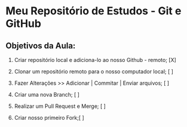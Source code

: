 # Meu Repositório de Estudos - Git e GitHub

## Objetivos da Aula:

1. Criar repositório local e adiciona-lo ao nosso Github - remoto; [X]
  
2. Clonar um repositório remoto para o nosso computador local; [ ]

3. Fazer Alterações >> Adicionar | Commitar | Enviar arquivos; [ ]

4. Criar uma nova Branch; [ ]

5. Realizar um Pull Request e Merge; [ ]

6.  Criar nosso primeiro Fork;[ ]
